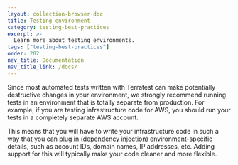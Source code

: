 ```yaml
---
layout: collection-browser-doc
title: Testing environment
category: testing-best-practices
excerpt: >-
  Learn more about testing environments.
tags: ["testing-best-practices"]
order: 202
nav_title: Documentation
nav_title_link: /docs/
---
```


Since most automated tests written with Terratest can make potentially destructive changes in your environment, we
strongly recommend running tests in an environment that is totally separate from production. For example, if you are
testing infrastructure code for AWS, you should run your tests in a completely separate AWS account.

This means that you will have to write your infrastructure code in such a way that you can plug in ([dependency
injection](https://en.wikipedia.org/wiki/Dependency_injection)) environment-specific details, such as account IDs,
domain names, IP addresses, etc. Adding support for this will typically make your code cleaner and more flexible.
